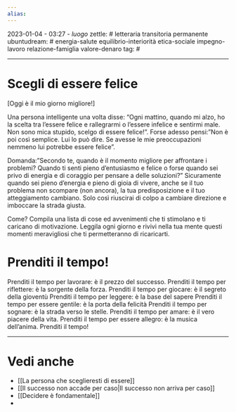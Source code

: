 ```yaml
---
alias: 
---
```

2023-01-04 - 03:27 - *luogo*
zettle: # letteraria transitoria permanente
ubuntudream: # energia-salute equilibrio-interiorità etica-sociale impegno-lavoro relazione-famiglia valore-denaro 
tag: #

---
# Scegli di essere felice
[Oggi è il mio giorno migliore!]

Una persona intelligente una volta disse: “Ogni mattino, quando mi alzo, ho la scelta tra l’essere felice e rallegrarmi o l’essere infelice e sentirmi male. Non sono mica stupido, scelgo di essere felice!”. Forse adesso pensi:”Non è poi così semplice. Lui lo può dire. Se avesse le mie preoccupazioni nemmeno lui potrebbe essere felice”.

Domanda:”Secondo te, quando è il momento migliore per affrontare i problemi? Quando ti senti pieno d’entusiasmo e felice o forse quando sei privo di energia e di coraggio per pensare a delle soluzioni?” Sicuramente quando sei pieno d’energia e pieno di gioia di vivere, anche se il tuo problema non scompare (non ancora), la tua predisposizione e il tuo atteggiamento cambiano. Solo così riuscirai di colpo a cambiare direzione e imboccare la strada giusta.

Come? Compila una lista di cose ed avvenimenti che ti stimolano e ti caricano di motivazione. Leggila ogni giorno e rivivi nella tua mente questi momenti meravigliosi che ti permetteranno di ricaricarti.



# Prenditi il tempo!

Prenditi il tempo per lavorare: è il prezzo del successo.
Prenditi il tempo per riflettere: è la sorgente della forza.
Prenditi il tempo per giocare: è il segreto della gioventù
Prenditi il tempo per leggere: è la base del sapere
Prenditi il tempo per essere gentile: è la porta della felicità
Prenditi il tempo per sognare: è la strada verso le stelle.
Prenditi il tempo per amare: è il vero piacere della vita.
Prenditi il tempo per essere allegro: è la musica dell’anima.
Prenditi il tempo!



---
# Vedi anche
- [[La persona che sceglieresti di essere]]
- [[Il successo non accade per caso|Il successo non arriva per caso]]
- [[Decidere è fondamentale]]
- 